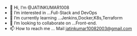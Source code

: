 - 👋 Hi, I’m @JATINKUMAR1008
- 👀 I’m interested in ...Full-Stack and DevOps 
- 🌱 I’m currently learning ...Jenkins,Docker,K8s,Terraform
- 💞️ I’m looking to collaborate on ...Front-end.
- 📫 How to reach me ... Mail jatinkumar10082003@gmail.com

<!---
JATINKUMAR1008/JATINKUMAR1008 is a ✨ special ✨ repository because its `README.md` (this file) appears on your GitHub profile.
You can click the Preview link to take a look at your changes.
--->
